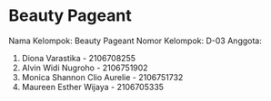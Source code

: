 # Beauty Pageant
Nama Kelompok: Beauty Pageant
Nomor Kelompok: D-03
Anggota:
1. Diona Varastika - 2106708255
2. Alvin Widi Nugroho - 2106751902
3. Monica Shannon Clio Aurelie - 2106751732
4. Maureen Esther Wijaya - 2106705335